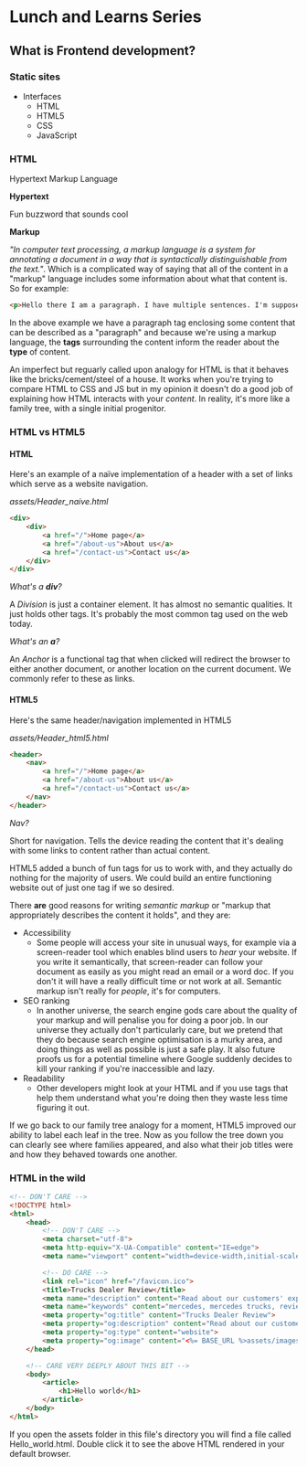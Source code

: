# Lunch and Learns Series

## What is Frontend development?

### Static sites

* Interfaces
    * HTML
    * HTML5
    * CSS
    * JavaScript

### HTML
Hypertext Markup Language

**Hypertext**

Fun buzzword that sounds cool

**Markup**

*"In computer text processing, a markup language is a system for annotating a document in a way that is syntactically distinguishable from the text."*. Which is a complicated way of saying that all of the content in a "markup" language includes some information about what that content is. So for example:

```html
<p>Hello there I am a paragraph. I have multiple sentences. I'm supposed to be read by a human.</p>
```

In the above example we have a paragraph tag enclosing some content that can be described as a "paragraph" and because we're using a markup language, the **tags** surrounding the content inform the reader about the **type** of content.

An imperfect but reguarly called upon analogy for HTML is that it behaves like the bricks/cement/steel of a house. It works when you're trying to compare HTML to CSS and JS but in my opinion it doesn't do a good job of explaining how HTML interacts with your *content*. In reality, it's more like a family tree, with a single initial progenitor.

### HTML vs HTML5

#### HTML

Here's an example of a naïve implementation of a header with a set of links which serve as a website navigation.

*assets/Header_naive.html*

```html
<div>
    <div>
        <a href="/">Home page</a>
        <a href="/about-us">About us</a>
        <a href="/contact-us">Contact us</a>
    </div>
</div>
```

*What's a **div**?*

A *Division* is just a container element. It has almost no semantic qualities. It just holds other tags. It's probably the most common tag used on the web today.

*What's an **a**?*

An *Anchor* is a functional tag that when clicked will redirect the browser to either another document, or another location on the current document. We commonly refer to these as links.

#### HTML5

Here's the same header/navigation implemented in HTML5

*assets/Header_html5.html*

```html
<header>
    <nav>
        <a href="/">Home page</a>
        <a href="/about-us">About us</a>
        <a href="/contact-us">Contact us</a>
    </nav>
</header>
```

*Nav?*

Short for navigation. Tells the device reading the content that it's dealing with some links to content rather than actual content.

HTML5 added a bunch of fun tags for us to work with, and they actually do nothing for the majority of users. We could build an entire functioning website out of just one tag if we so desired.

There **are** good reasons for writing *semantic markup* or "markup that appropriately describes the content it holds", and they are:

* Accessibility
    * Some people will access your site in unusual ways, for example via a screen-reader tool which enables blind users to *hear* your website. If you write it semantically, that screen-reader can follow your document as easily as you might read an email or a word doc. If you don't it will have a really difficult time or not work at all. Semantic markup isn't really for *people*, it's for computers.
* SEO ranking
    * In another universe, the search engine gods care about the quality of your markup and will penalise you for doing a poor job. In our universe they actually don't particularly care, but we pretend that they do because search engine optimisation is a murky area, and doing things as well as possible is just a safe play. It also future proofs us for a potential timeline where Google suddenly decides to kill your ranking if you're inaccessible and lazy.
* Readability
    * Other developers might look at your HTML and if you use tags that help them understand what you're doing then they waste less time figuring it out.

If we go back to our family tree analogy for a moment, HTML5 improved our ability to label each leaf in the tree. Now as you follow the tree down you can clearly see where families appeared, and also what their job titles were and how they behaved towards one another.

### HTML in the wild

```html
<!-- DON'T CARE -->
<!DOCTYPE html>
<html>
    <head>
        <!-- DON'T CARE -->
        <meta charset="utf-8">
        <meta http-equiv="X-UA-Compatible" content="IE=edge">
        <meta name="viewport" content="width=device-width,initial-scale=1.0">

        <!-- DO CARE -->
        <link rel="icon" href="/favicon.ico">
        <title>Trucks Dealer Review</title>
        <meta name="description" content="Read about our customers' experiences with our Trucks dealerships, or share your own!">
        <meta name="keywords" content="mercedes, mercedes trucks, review, reviews, form">
        <meta property="og:title" content="Trucks Dealer Review">
        <meta property="og:description" content="Read about our customers' experiences with our Trucks dealerships, or share your own!">
        <meta property="og:type" content="website">
        <meta property="og:image" content="<%= BASE_URL %>assets/images/header-customer.jpg">
    </head>

    <!-- CARE VERY DEEPLY ABOUT THIS BIT -->
    <body>
        <article>
            <h1>Hello world</h1>
        </article>
    </body>
</html>
```

If you open the assets folder in this file's directory you will find a file called Hello_world.html. Double click it to see the above HTML rendered in your default browser.